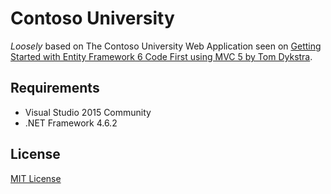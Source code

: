 # Contoso University

*Loosely* based on The Contoso University Web Application seen on 
[Getting Started with Entity Framework 6 Code First using MVC 5 
by Tom Dykstra](https://docs.microsoft.com/en-us/aspnet/mvc/overview/getting-started/getting-started-with-ef-using-mvc/creating-an-entity-framework-data-model-for-an-asp-net-mvc-application).

## Requirements

- Visual Studio 2015 Community
- .NET Framework 4.6.2

## License

[MIT License](LICENSE)